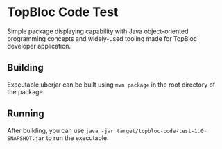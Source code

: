 # TopBloc Code Test

Simple package displaying capability with Java object-oriented
programming concepts and widely-used tooling made for TopBloc
developer application.

## Building

Executable uberjar can be built using `mvn package` in the root
directory of the package.

## Running

After building, you can use `java -jar
target/topbloc-code-test-1.0-SNAPSHOT.jar` to run the executable.
